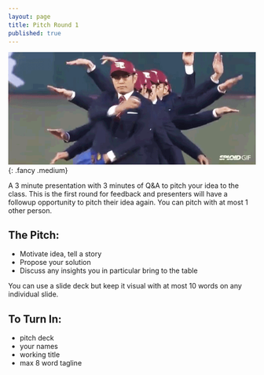```yaml
---
layout: page
title: Pitch Round 1
published: true
---
```


![](img/pitch.gif){: .fancy .medium}

A 3 minute presentation with 3 minutes of Q&A to pitch your idea to the class. This is the first round for feedback and presenters will have a followup opportunity to pitch their idea again. You can pitch with at most 1 other person.

## The Pitch:

* Motivate idea, tell a story
* Propose your solution
* Discuss any insights you in particular bring to the table

You can use a slide deck but keep it visual with at most 10 words on any individual slide.


## To Turn In:

* pitch deck
* your names
* working title
* max 8 word tagline
